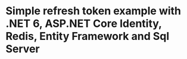 # Simple refresh token example with .NET 6, ASP.NET Core Identity, Redis, Entity Framework and Sql Server
